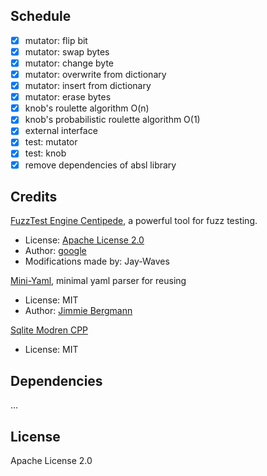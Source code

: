 ## Schedule

- [x] mutator: flip bit
- [x] mutator: swap bytes
- [x] mutator: change byte
- [x] mutator: overwrite from dictionary
- [x] mutator: insert from dictionary
- [x] mutator: erase bytes 
- [x] knob's roulette algorithm O(n)
- [x] knob's probabilistic roulette algorithm O(1)
- [x] external interface
- [x] test: mutator
- [x] test: knob
- [x] remove dependencies of absl library

## Credits 

[FuzzTest Engine Centipede](https://github.com/google/fuzztest), a powerful tool for fuzz testing. 
- License: [Apache License 2.0](https://github.com/google/fuzztest/blob/main/LICENSE)
- Author: [google](https://github.com/google)
- Modifications made by: Jay-Waves

[Mini-Yaml](https://github.com/jimmiebergmann/mini-yaml), minimal yaml parser for reusing
- License: MIT
- Author: [Jimmie Bergmann](https://github.com/jimmiebergmann)

[Sqlite Modren CPP](https://github.com/SqliteModernCpp/sqlite_modern_cpp)
- License: MIT

## Dependencies

...

## License

Apache License 2.0
